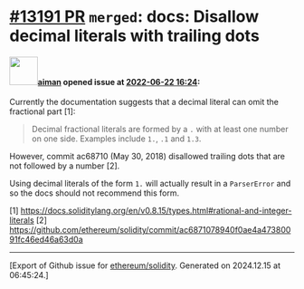# [\#13191 PR](https://github.com/ethereum/solidity/pull/13191) `merged`: docs: Disallow decimal literals with trailing dots

#### <img src="https://avatars.githubusercontent.com/u/3908897?v=4" width="50">[aiman](https://github.com/aiman) opened issue at [2022-06-22 16:24](https://github.com/ethereum/solidity/pull/13191):

Currently the documentation suggests that a decimal literal can omit the fractional part [1]:

> Decimal fractional literals are formed by a `.` with at least one number on one side. Examples include `1.`, `.1` and `1.3`.

However, commit ac68710 (May 30, 2018) disallowed trailing dots that are not followed by a number [2].

Using decimal literals of the form `1.` will actually result in a `ParserError` and so the docs should not recommend this form.

[1] https://docs.soliditylang.org/en/v0.8.15/types.html#rational-and-integer-literals
[2] https://github.com/ethereum/solidity/commit/ac6871078940f0ae4a47380091fc46ed46a63d0a




-------------------------------------------------------------------------------



[Export of Github issue for [ethereum/solidity](https://github.com/ethereum/solidity). Generated on 2024.12.15 at 06:45:24.]
